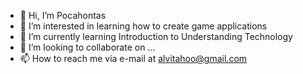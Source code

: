- 👋 Hi, I’m Pocahontas
- 👀 I’m interested in learning how to create game applications
- 🌱 I’m currently learning Introduction to Understanding Technology
- 💞️ I’m looking to collaborate on ...
- 📫 How to reach me via e-mail at alvitahoo@gmail.com

<!---
alvita326/alvita326 is a ✨ special ✨ repository because its `README.md` (this file) appears on your GitHub profile.
You can click the Preview link to take a look at your changes.
--->
